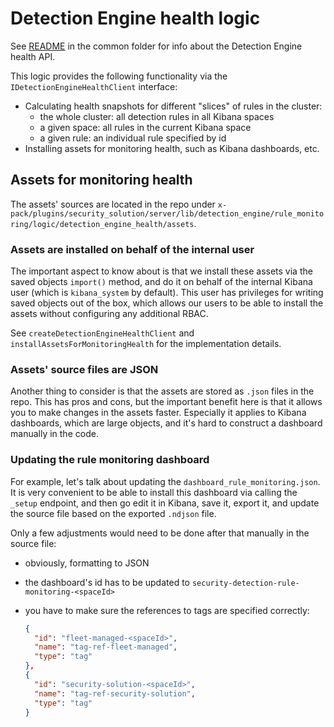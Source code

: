 # Detection Engine health logic

See [README](../../../../../../common/api/detection_engine/rule_monitoring/detection_engine_health/README.md) in the common folder for info about the Detection Engine health API.

This logic provides the following functionality via the `IDetectionEngineHealthClient` interface:

- Calculating health snapshots for different "slices" of rules in the cluster:
  - the whole cluster: all detection rules in all Kibana spaces
  - a given space: all rules in the current Kibana space
  - a given rule: an individual rule specified by id
- Installing assets for monitoring health, such as Kibana dashboards, etc.

## Assets for monitoring health

The assets' sources are located in the repo under `x-pack/plugins/security_solution/server/lib/detection_engine/rule_monitoring/logic/detection_engine_health/assets`.

### Assets are installed on behalf of the internal user

The important aspect to know about is that we install these assets via the saved objects `import()` method, and do it on behalf of the internal Kibana user (which is `kibana_system` by default). This user has privileges for writing saved objects out of the box, which allows our users to be able to install the assets without configuring any additional RBAC.

See `createDetectionEngineHealthClient` and `installAssetsForMonitoringHealth` for the implementation details.

### Assets' source files are JSON

Another thing to consider is that the assets are stored as `.json` files in the repo. This has pros and cons, but the important benefit here is that it allows you to make changes in the assets faster. Especially it applies to Kibana dashboards, which are large objects, and it's hard to construct a dashboard manually in the code.

### Updating the rule monitoring dashboard

For example, let's talk about updating the `dashboard_rule_monitoring.json`. It is very convenient to be able to install this dashboard via calling the `_setup` endpoint, and then go edit it in Kibana, save it, export it, and update the source file based on the exported `.ndjson` file.

Only a few adjustments would need to be done after that manually in the source file:

- obviously, formatting to JSON
- the dashboard's id has to be updated to `security-detection-rule-monitoring-<spaceId>`
- you have to make sure the references to tags are specified correctly:

  ```json
  {
    "id": "fleet-managed-<spaceId>",
    "name": "tag-ref-fleet-managed",
    "type": "tag"
  },
  {
    "id": "security-solution-<spaceId>",
    "name": "tag-ref-security-solution",
    "type": "tag"
  }
  ```
